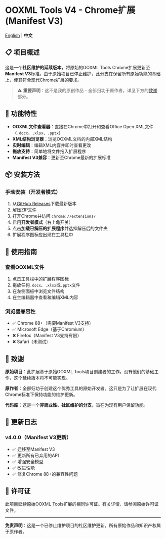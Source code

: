 # OOXML Tools V4 - Chrome扩展 (Manifest V3)

[English](./readme.md) | **中文**

## 📋 项目概述

这是一个**社区维护的延续版本**，将原始的OOXML Tools Chrome扩展更新至**Manifest V3**标准。由于原始项目已停止维护，此分支在保留所有原始功能的基础上，使其符合现代Chrome扩展的要求。

> ⚠️ **重要声明**：这不是我的原创作品 - 全部归功于原作者。详见下方的[致谢](#致谢)部分。

## 🚀 功能特性

- **OOXML文件查看器**：直接在Chrome中打开和查看Office Open XML文件（`.docx`、`.xlsx`、`.pptx`）
- **XML结构浏览器**：浏览OOXML文档的内部XML结构
- **实时编辑**：编辑XML内容并即时查看更改
- **拖放支持**：简单地将文件拖入扩展程序
- **Manifest V3兼容**：更新至Chrome最新的扩展标准

## 📦 安装方法

### 手动安装（开发者模式）
1. 从[GitHub Releases](../../releases)下载最新版本
2. 解压ZIP文件
3. 打开Chrome并访问 `chrome://extensions/`
4. 启用**开发者模式**（右上角开关）
5. 点击**加载已解压的扩展程序**并选择解压后的文件夹
6. 扩展程序图标应出现在工具栏中

## 🎯 使用指南

### 查看OOXML文件
1. 点击工具栏中的扩展程序图标
2. 拖放任何`.docx`、`.xlsx`或`.pptx`文件
3. 在左侧面板中浏览文件结构
4. 在主编辑器中查看和编辑XML内容


### 浏览器兼容性
- ✅ Chrome 88+（需要Manifest V3支持）
- ✅ Microsoft Edge（基于Chromium）
- ❌ Firefox（Manifest V3支持有限）
- ❌ Safari（未测试）

## 🙏 致谢

**原始项目**：此扩展基于原始OOXML Tools项目创建者的工作。没有他们的基础工作，这个延续版本将不可能实现。

**原作者**：全部归功于创建这个优秀工具的原始开发者。这只是为了让扩展在现代Chrome标准下保持功能的维护更新。

**代码库**：这是一个**非商业性、社区维护的分支**，旨在为现有用户保留功能。

## 📄 更新日志

### v4.0.0（Manifest V3更新）
- ✅ 迁移至Manifest V3
- ✅ 更新所有已弃用的API
- ✅ 增强安全模型
- ✅ 改进性能
- ✅ 修复Chrome 88+的兼容性问题


## 📝 许可证

此项目延续原始OOXML Tools扩展的相同许可证。有关详情，请参阅原始许可证文件。

---

**免责声明**：这是一个已停止维护项目的社区维护更新。所有原始作品和知识产权属于原作者。
